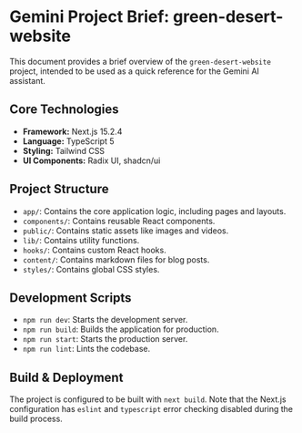 # Gemini Project Brief: green-desert-website

This document provides a brief overview of the `green-desert-website` project, intended to be used as a quick reference for the Gemini AI assistant.

## Core Technologies

- **Framework:** Next.js 15.2.4
- **Language:** TypeScript 5
- **Styling:** Tailwind CSS
- **UI Components:** Radix UI, shadcn/ui

## Project Structure

- `app/`: Contains the core application logic, including pages and layouts.
- `components/`: Contains reusable React components.
- `public/`: Contains static assets like images and videos.
- `lib/`: Contains utility functions.
- `hooks/`: Contains custom React hooks.
- `content/`: Contains markdown files for blog posts.
- `styles/`: Contains global CSS styles.

## Development Scripts

- `npm run dev`: Starts the development server.
- `npm run build`: Builds the application for production.
- `npm run start`: Starts the production server.
- `npm run lint`: Lints the codebase.

## Build & Deployment

The project is configured to be built with `next build`. Note that the Next.js configuration has `eslint` and `typescript` error checking disabled during the build process.
